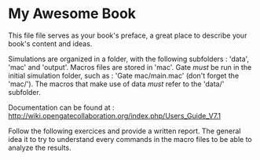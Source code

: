 # My Awesome Book

This file file serves as your book's preface, a great place to describe your book's content and ideas.


Simulations are organized in a folder, with the following subfolders : 'data', 'mac' and 'output'. Macros files are stored in 'mac'. Gate *must* be run in the initial simulation folder, such as : 'Gate mac/main.mac' (don't forget the 'mac/'). The macros that make use of data *must* refer to the 'data/' subfolder.

Documentation can be found at : http://wiki.opengatecollaboration.org/index.php/Users_Guide_V7.1

Follow the following exercices and provide a written report. The general idea it to try to understand every commands in the macro files to be able to analyze the results.

